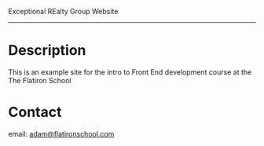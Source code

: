 Exceptional REalty Group Website
___

# Description

This is an example site for the intro to Front End development course at the The Flatiron School

# Contact

email: adam@flatironschool.com

